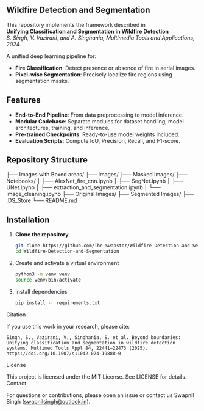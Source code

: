 ## Wildfire Detection and Segmentation

This repository implements the framework described in  
**Unifying Classification and Segmentation in Wildfire Detection**  
_S. Singh, V. Vazirani, and A. Singhania, Multimedia Tools and Applications, 2024._

A unified deep learning pipeline for:  
- **Fire Classification**: Detect presence or absence of fire in aerial images.  
- **Pixel-wise Segmentation**: Precisely localize fire regions using segmentation masks.

## Features

- **End-to-End Pipeline**: From data preprocessing to model inference.  
- **Modular Codebase**: Separate modules for dataset handling, model architectures, training, and inference.  
- **Pre-trained Checkpoints**: Ready-to-use model weights included.  
- **Evaluation Scripts**: Compute IoU, Precision, Recall, and F1-score.

## Repository Structure
├── Images with Boxed areas/
├── Images/
├── Masked Images/
├── Notebooks/
│   ├── AlexNet_fire_cnn.ipynb
│   ├── SegNet.ipynb
│   ├── UNet.ipynb
│   ├── extraction_and_segmentation.ipynb
│   └── image_cleaning.ipynb
├── Original Images/
├── Segmented Images/
├── .DS_Store
└── README.md


## Installation

1. **Clone the repository**  
   ```bash
   git clone https://github.com/The-Swapster/Wildfire-Detection-and-Segmentation.git
   cd Wildfire-Detection-and-Segmentation
   ```
   
2. Create and activate a virtual environment
   ```bash
   python3 -m venv venv
   source venv/bin/activate
   ```
   
3. Install dependencies
   ```bash
   pip install -r requirements.txt
   ```

Citation

If you use this work in your research, please cite:

    Singh, S., Vazirani, V., Singhania, S. et al. Beyond boundaries: Unifying classification and segmentation in wildfire detection systems. Multimed Tools Appl 84, 22441–22473 (2025). https://doi.org/10.1007/s11042-024-19888-0

License

This project is licensed under the MIT License. See LICENSE for details.
Contact

For questions or contributions, please open an issue or contact us
Swapnil Singh (swapnilsingh@outlook.in).


